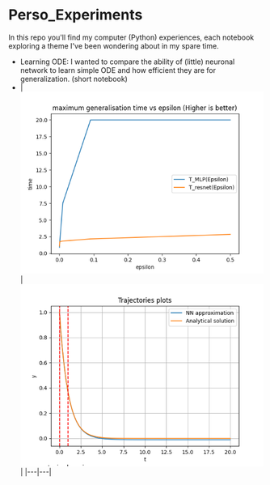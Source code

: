 # Perso_Experiments
In this repo you'll find my computer (Python) experiences, each notebook exploring a theme I've been wondering about in my spare time. 

- Learning ODE: I wanted to compare the ability of (little) neuronal network to learn simple ODE and how efficient they are for generalization. (short notebook)
- | ![Generalisation time for MLP and ResNet](maximum_generalisation_time_xprime_x_MLP.png)| ![Plot of the 'optimal weights' MLP](MLP_xprime_x.png)|
|---|---|
